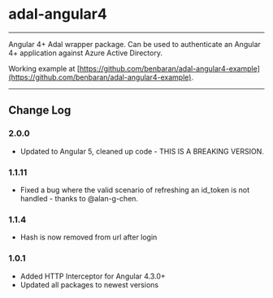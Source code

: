 # adal-angular4

___

Angular 4+ Adal wrapper package. Can be used to authenticate an Angular 4+ application against Azure Active Directory.

Working example at [https://github.com/benbaran/adal-angular4-example](https://github.com/benbaran/adal-angular4-example).
___

## Change Log

### 2.0.0
- Updated to Angular 5, cleaned up code - THIS IS A BREAKING VERSION.

### 1.1.11
- Fixed a bug where the valid scenario of refreshing an id_token is not handled - thanks to @alan-g-chen.

### 1.1.4

- Hash is now removed from url after login

### 1.0.1

- Added HTTP Interceptor for Angular 4.3.0+
- Updated all packages to newest versions